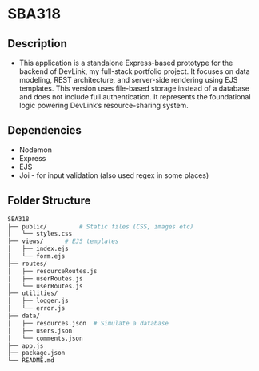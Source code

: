 # SBA318

## Description

- This application is a standalone Express-based prototype for the backend of DevLink, my full-stack portfolio project. It focuses on data modeling, REST architecture, and server-side rendering using EJS templates. This version uses file-based storage instead of a database and does not include full authentication. It represents the foundational logic powering DevLink’s resource-sharing system.

## Dependencies

- Nodemon
- Express
- EJS
- Joi - for input validation (also used regex in some places)

## Folder Structure

```bash
SBA318
├── public/         # Static files (CSS, images etc)
│   └── styles.css
├── views/      # EJS templates
│   ├── index.ejs
│   └── form.ejs
├── routes/
│   ├── resourceRoutes.js
│   ├── userRoutes.js
│   └── userRoutes.js
├── utilities/
│   ├── logger.js
│   └── error.js
├── data/
│   ├── resources.json  # Simulate a database
│   ├── users.json
│   └── comments.json
├── app.js
├── package.json
└── README.md
```
